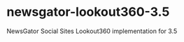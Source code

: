 newsgator-lookout360-3.5
========================

NewsGator Social Sites Lookout360 implementation for 3.5